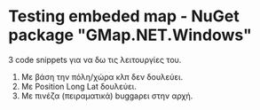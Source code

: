 # Testing embeded map - NuGet package "GMap.NET.Windows"

3 code snippets για να δω τις λειτουργίες του.  
  
1. Με βάση την πόλη/χώρα κλπ δεν δουλεύει.  
2. Με Position Long Lat δουλεύει.
3. Με πινέζα (πειραματικά) buggaρει στην αρχή.